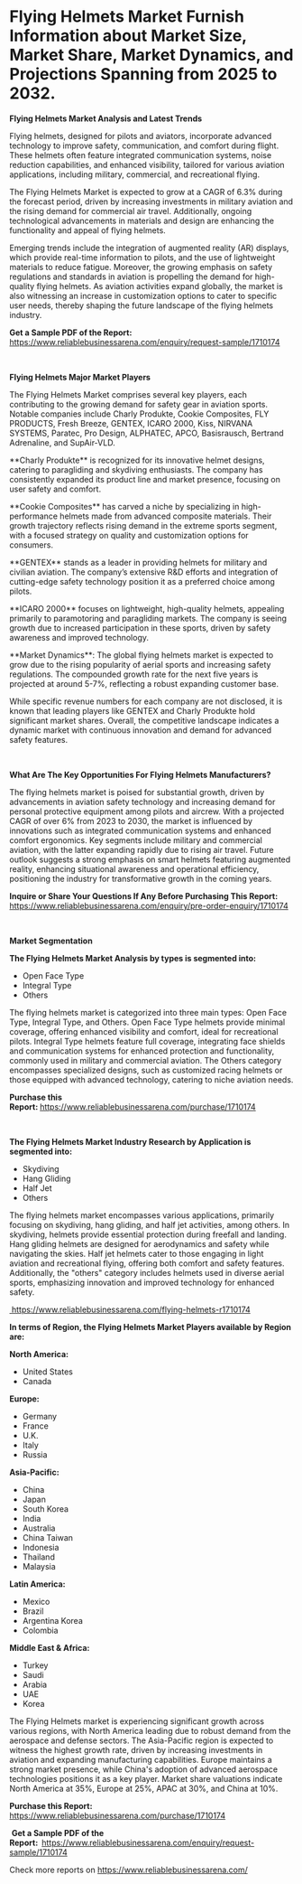 <p><h1>Flying Helmets Market Furnish Information about Market Size, Market Share, Market Dynamics, and Projections Spanning from 2025 to 2032.</h1></p><p><strong>Flying Helmets Market Analysis and Latest Trends</strong></p>
<p><p>Flying helmets, designed for pilots and aviators, incorporate advanced technology to improve safety, communication, and comfort during flight. These helmets often feature integrated communication systems, noise reduction capabilities, and enhanced visibility, tailored for various aviation applications, including military, commercial, and recreational flying. </p><p>The Flying Helmets Market is expected to grow at a CAGR of 6.3% during the forecast period, driven by increasing investments in military aviation and the rising demand for commercial air travel. Additionally, ongoing technological advancements in materials and design are enhancing the functionality and appeal of flying helmets. </p><p>Emerging trends include the integration of augmented reality (AR) displays, which provide real-time information to pilots, and the use of lightweight materials to reduce fatigue. Moreover, the growing emphasis on safety regulations and standards in aviation is propelling the demand for high-quality flying helmets. As aviation activities expand globally, the market is also witnessing an increase in customization options to cater to specific user needs, thereby shaping the future landscape of the flying helmets industry.</p></p>
<p><strong>Get a Sample PDF of the Report:&nbsp;</strong> <a href="https://www.reliablebusinessarena.com/enquiry/request-sample/1710174?utm_campaign=2182&utm_medium=2&utm_source=Github&utm_content=ia&utm_term=27032025&utm_id=flying-helmets">https://www.reliablebusinessarena.com/enquiry/request-sample/1710174</a></p>
<p>&nbsp;</p>
<p><strong>Flying Helmets Major Market Players</strong></p>
<p><p>The Flying Helmets Market comprises several key players, each contributing to the growing demand for safety gear in aviation sports. Notable companies include Charly Produkte, Cookie Composites, FLY PRODUCTS, Fresh Breeze, GENTEX, ICARO 2000, Kiss, NIRVANA SYSTEMS, Paratec, Pro Design, ALPHATEC, APCO, Basisrausch, Bertrand Adrenaline, and SupAir-VLD.</p><p>**Charly Produkte** is recognized for its innovative helmet designs, catering to paragliding and skydiving enthusiasts. The company has consistently expanded its product line and market presence, focusing on user safety and comfort.</p><p>**Cookie Composites** has carved a niche by specializing in high-performance helmets made from advanced composite materials. Their growth trajectory reflects rising demand in the extreme sports segment, with a focused strategy on quality and customization options for consumers.</p><p>**GENTEX** stands as a leader in providing helmets for military and civilian aviation. The company’s extensive R&D efforts and integration of cutting-edge safety technology position it as a preferred choice among pilots.</p><p>**ICARO 2000** focuses on lightweight, high-quality helmets, appealing primarily to paramotoring and paragliding markets. The company is seeing growth due to increased participation in these sports, driven by safety awareness and improved technology.</p><p>**Market Dynamics**: The global flying helmets market is expected to grow due to the rising popularity of aerial sports and increasing safety regulations. The compounded growth rate for the next five years is projected at around 5-7%, reflecting a robust expanding customer base.</p><p>While specific revenue numbers for each company are not disclosed, it is known that leading players like GENTEX and Charly Produkte hold significant market shares. Overall, the competitive landscape indicates a dynamic market with continuous innovation and demand for advanced safety features.</p></p>
<p>&nbsp;</p>
<p><strong>What Are The Key Opportunities For Flying Helmets Manufacturers?</strong></p>
<p><p>The flying helmets market is poised for substantial growth, driven by advancements in aviation safety technology and increasing demand for personal protective equipment among pilots and aircrew. With a projected CAGR of over 6% from 2023 to 2030, the market is influenced by innovations such as integrated communication systems and enhanced comfort ergonomics. Key segments include military and commercial aviation, with the latter expanding rapidly due to rising air travel. Future outlook suggests a strong emphasis on smart helmets featuring augmented reality, enhancing situational awareness and operational efficiency, positioning the industry for transformative growth in the coming years.</p></p>
<p><strong>Inquire or Share Your Questions If Any Before Purchasing This Report:</strong> <a href="https://www.reliablebusinessarena.com/enquiry/pre-order-enquiry/1710174?utm_campaign=2182&utm_medium=2&utm_source=Github&utm_content=ia&utm_term=27032025&utm_id=flying-helmets">https://www.reliablebusinessarena.com/enquiry/pre-order-enquiry/1710174</a></p>
<p>&nbsp;</p>
<p><strong>Market Segmentation</strong></p>
<p><strong>The Flying Helmets Market Analysis by types is segmented into:</strong></p>
<p><ul><li>Open Face Type</li><li>Integral Type</li><li>Others</li></ul></p>
<p><p>The flying helmets market is categorized into three main types: Open Face Type, Integral Type, and Others. Open Face Type helmets provide minimal coverage, offering enhanced visibility and comfort, ideal for recreational pilots. Integral Type helmets feature full coverage, integrating face shields and communication systems for enhanced protection and functionality, commonly used in military and commercial aviation. The Others category encompasses specialized designs, such as customized racing helmets or those equipped with advanced technology, catering to niche aviation needs.</p></p>
<p><strong>Purchase this Report:&nbsp;</strong><a href="https://www.reliablebusinessarena.com/purchase/1710174?utm_campaign=2182&utm_medium=2&utm_source=Github&utm_content=ia&utm_term=27032025&utm_id=flying-helmets">https://www.reliablebusinessarena.com/purchase/1710174</a></p>
<p>&nbsp;</p>
<p><strong>The Flying Helmets Market Industry Research by Application is segmented into:</strong></p>
<p><ul><li>Skydiving</li><li>Hang Gliding</li><li>Half Jet</li><li>Others</li></ul></p>
<p><p>The flying helmets market encompasses various applications, primarily focusing on skydiving, hang gliding, and half jet activities, among others. In skydiving, helmets provide essential protection during freefall and landing. Hang gliding helmets are designed for aerodynamics and safety while navigating the skies. Half jet helmets cater to those engaging in light aviation and recreational flying, offering both comfort and safety features. Additionally, the "others" category includes helmets used in diverse aerial sports, emphasizing innovation and improved technology for enhanced safety.</p></p>
<p><a href="https://www.reliablebusinessarena.com/flying-helmets-r1710174?utm_campaign=2182&utm_medium=2&utm_source=Github&utm_content=ia&utm_term=27032025&utm_id=flying-helmets">&nbsp;https://www.reliablebusinessarena.com/flying-helmets-r1710174</a></p>
<p><strong>In terms of Region, the Flying Helmets Market Players available by Region are:</strong></p>
<p>
    <p> <strong> North America: </strong>
        <ul>
            <li>United States</li>
            <li>Canada</li>
        </ul>
        </p> 
    <p> <strong> Europe: </strong>
        <ul>
            <li>Germany</li>
            <li>France</li>
            <li>U.K.</li>
            <li>Italy</li>
            <li>Russia</li>
        </ul>
        </p> 
    <p> <strong> Asia-Pacific: </strong>
        <ul>
            <li>China</li>
            <li>Japan</li>
            <li>South Korea</li>
            <li>India</li>
            <li>Australia</li>
            <li>China Taiwan</li>
            <li>Indonesia</li>
            <li>Thailand</li>
            <li>Malaysia</li>
        </ul>
        </p> 
    <p> <strong> Latin America: </strong>
        <ul>
            <li>Mexico</li>
            <li>Brazil</li>
            <li>Argentina Korea</li>
            <li>Colombia</li>
        </ul>
        </p> 
    <p> <strong> Middle East & Africa: </strong>
        <ul>
            <li>Turkey</li>
            <li>Saudi</li>
            <li>Arabia</li>
            <li>UAE</li>
            <li>Korea</li>
        </ul>
    </p>
    </p>
<p><p>The Flying Helmets market is experiencing significant growth across various regions, with North America leading due to robust demand from the aerospace and defense sectors. The Asia-Pacific region is expected to witness the highest growth rate, driven by increasing investments in aviation and expanding manufacturing capabilities. Europe maintains a strong market presence, while China's adoption of advanced aerospace technologies positions it as a key player. Market share valuations indicate North America at 35%, Europe at 25%, APAC at 30%, and China at 10%.</p></p>
<p><strong>Purchase this Report: </strong><a href="https://www.reliablebusinessarena.com/purchase/1710174?utm_campaign=2182&utm_medium=2&utm_source=Github&utm_content=ia&utm_term=27032025&utm_id=flying-helmets">https://www.reliablebusinessarena.com/purchase/1710174</a></p>
<p>&nbsp;<strong>Get a Sample PDF of the Report:&nbsp;&nbsp;</strong><a href="https://www.reliablebusinessarena.com/enquiry/request-sample/1710174?utm_campaign=2182&utm_medium=2&utm_source=Github&utm_content=ia&utm_term=27032025&utm_id=flying-helmets">https://www.reliablebusinessarena.com/enquiry/request-sample/1710174</a></p>
<p><strong></strong></p>
<p>Check more reports on <a href="https://www.reliablebusinessarena.com/?utm_campaign=2182&utm_medium=2&utm_source=Github&utm_content=ia&utm_term=27032025&utm_id=flying-helmets">https://www.reliablebusinessarena.com/</a></p>